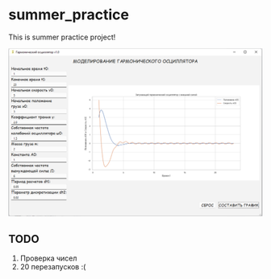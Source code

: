 # summer_practice
This is summer practice project!

![Logo](/src/Example1.png)

## TODO

1. Проверка чисел
2. 20 перезапусков :(

